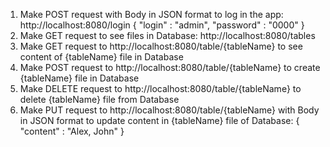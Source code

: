 1. Make POST request with Body in JSON format to log in the app: http://localhost:8080/login { "login" : "admin", "password" : "0000" }
2. Make GET request to see files in Database: http://localhost:8080/tables
3. Make GET request to http://localhost:8080/table/{tableName} to see content of {tableName} file in Database
4. Make POST request to http://localhost:8080/table/{tableName} to create {tableName} file in Database
5. Make DELETE request to http://localhost:8080/table/{tableName} to delete {tableName} file from Database
6. Make PUT request to http://localhost:8080/table/{tableName} with Body in JSON format to update content in {tableName} file of Database: { "content" : "Alex, John" }
```
